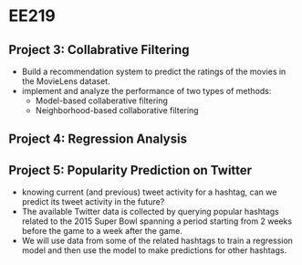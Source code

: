 # EE219

## Project 3: Collabrative Filtering
- Build a recommendation system to predict the ratings of the movies in the MovieLens dataset.
- implement and analyze the performance of two types of methods:
  - Model-based collaberative filtering
  - Neighborhood-based collaborative filtering

## Project 4: Regression Analysis


## Project 5: Popularity Prediction on Twitter
- knowing current (and previous) tweet activity for a hashtag, can we predict its tweet activity in the future?
- The available Twitter data is collected by querying popular hashtags related to the 2015 Super Bowl spanning a period starting from 2 weeks before the game to a week after the game.
- We will use data from some of the related hashtags to train a regression model and then use the model to make predictions for other hashtags.

